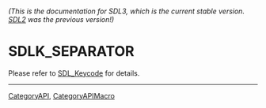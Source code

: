###### (This is the documentation for SDL3, which is the current stable version. [SDL2](https://wiki.libsdl.org/SDL2/) was the previous version!)
# SDLK_SEPARATOR

Please refer to [SDL_Keycode](SDL_Keycode) for details.

----
[CategoryAPI](CategoryAPI), [CategoryAPIMacro](CategoryAPIMacro)

